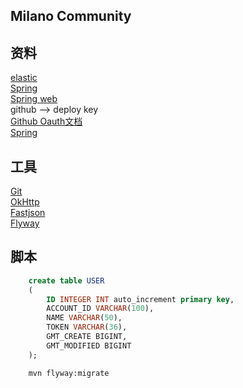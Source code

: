 ## Milano Community

## 资料
[elastic](https://elasticsearch.cn)
<br>
[Spring](https://spring.io/guides)
<br>
[Spring web](https://spring.io/guides/gs/serving-web-content)
<br>
github --> deploy key
<br>
[Github Oauth文档](https://developer.github.com/apps/building-oauth-apps/)
<br>
[Spring](https://docs.spring.io/spring-boot/docs/2.1.5.RELEASE/reference/htmlsingle/#boot-features-developing-web-applications)

## 工具
[Git](https://git-scm.com/download)
<br>
[OkHttp](https://square.github.io/okhttp/)
<br>
[Fastjson](https://mvnrepository.com/artifact/com.alibaba/fastjson/1.2.58)
<br>
[Flyway](https://flywaydb.org/getstarted/firststeps/maven#creating-the-first-migration)
## 脚本
```sql
    create table USER
    (
    	ID INTEGER INT auto_increment primary key,
    	ACCOUNT_ID VARCHAR(100),
    	NAME VARCHAR(50),
    	TOKEN VARCHAR(36),
    	GMT_CREATE BIGINT,
    	GMT_MODIFIED BIGINT
    );
```
```bash
    mvn flyway:migrate
```
